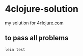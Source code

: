 # 4clojure-solution
my solution for [4clojure.com](http://4clojure.com)

## to pass all problems
```
lein test
```
